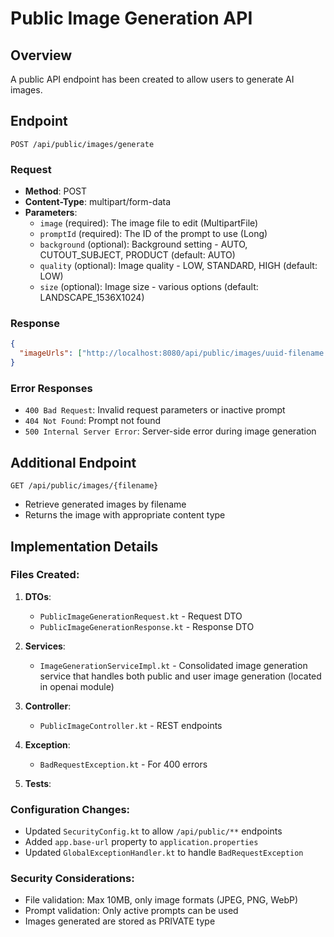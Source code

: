 # Public Image Generation API

## Overview
A public API endpoint has been created to allow users to generate AI images.

## Endpoint
`POST /api/public/images/generate`

### Request
- **Method**: POST
- **Content-Type**: multipart/form-data
- **Parameters**:
  - `image` (required): The image file to edit (MultipartFile)
  - `promptId` (required): The ID of the prompt to use (Long)
  - `background` (optional): Background setting - AUTO, CUTOUT_SUBJECT, PRODUCT (default: AUTO)
  - `quality` (optional): Image quality - LOW, STANDARD, HIGH (default: LOW)  
  - `size` (optional): Image size - various options (default: LANDSCAPE_1536X1024)

### Response
```json
{
  "imageUrls": ["http://localhost:8080/api/public/images/uuid-filename.png"]
}
```

### Error Responses
- `400 Bad Request`: Invalid request parameters or inactive prompt
- `404 Not Found`: Prompt not found
- `500 Internal Server Error`: Server-side error during image generation

## Additional Endpoint
`GET /api/public/images/{filename}`
- Retrieve generated images by filename
- Returns the image with appropriate content type

## Implementation Details

### Files Created:
1. **DTOs**:
   - `PublicImageGenerationRequest.kt` - Request DTO
   - `PublicImageGenerationResponse.kt` - Response DTO

2. **Services**:
   - `ImageGenerationServiceImpl.kt` - Consolidated image generation service that handles both public and user image generation (located in openai module)

3. **Controller**:
   - `PublicImageController.kt` - REST endpoints

4. **Exception**:
   - `BadRequestException.kt` - For 400 errors

5. **Tests**:

### Configuration Changes:
- Updated `SecurityConfig.kt` to allow `/api/public/**` endpoints
- Added `app.base-url` property to `application.properties`
- Updated `GlobalExceptionHandler.kt` to handle `BadRequestException`

### Security Considerations:
- File validation: Max 10MB, only image formats (JPEG, PNG, WebP)
- Prompt validation: Only active prompts can be used
- Images generated are stored as PRIVATE type
